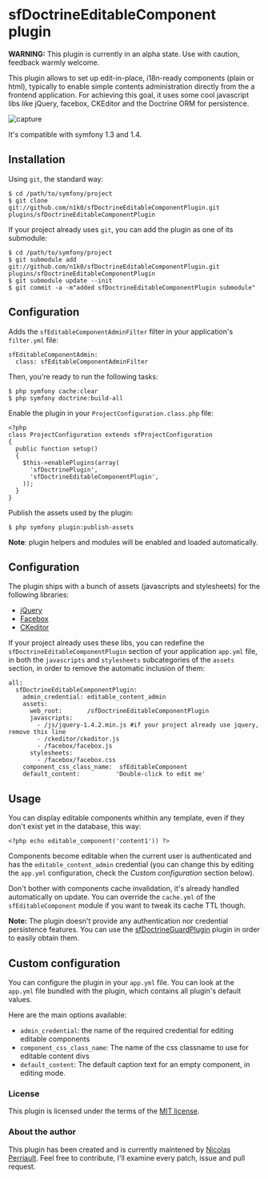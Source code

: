 sfDoctrineEditableComponent plugin
==================================

**WARNING:** This plugin is currently in an alpha state. Use with caution, feedback warmly welcome.

This plugin allows to set up edit-in-place, i18n-ready components (plain or html), typically to enable simple contents administration directly from the a frontend application. For achieving this goal, it uses some cool javascript libs like jQuery, facebox, CKEditor and the Doctrine ORM for persistence.

![capture](http://files.droplr.com/files/6619162/NMP8V.cap.png "Capture")

It's compatible with symfony 1.3 and 1.4.

Installation
------------

Using `git`, the standard way:

    $ cd /path/to/symfony/project
    $ git clone git://github.com/n1k0/sfDoctrineEditableComponentPlugin.git plugins/sfDoctrineEditableComponentPlugin

If your project already uses `git`, you can add the plugin as one of its submodule:

    $ cd /path/to/symfony/project
    $ git submodule add git://github.com/n1k0/sfDoctrineEditableComponentPlugin.git plugins/sfDoctrineEditableComponentPlugin
    $ git submodule update --init
    $ git commit -a -m"added sfDoctrineEditableComponentPlugin submodule"

Configuration
-------------

Adds the `sfEditableComponentAdminFilter` filter in your application's `filter.yml` file:

    sfEditableComponentAdmin:
      class: sfEditableComponentAdminFilter

Then, you're ready to run the following tasks:

    $ php symfony cache:clear
    $ php symfony doctrine:build-all

Enable the plugin in your `ProjectConfiguration.class.php` file:

    <?php
    class ProjectConfiguration extends sfProjectConfiguration
    {
      public function setup()
      {
        $this->enablePlugins(array(
          'sfDoctrinePlugin',
          'sfDoctrineEditableComponentPlugin',
        ));
      }
    }

Publish the assets used by the plugin:

    $ php symfony plugin:publish-assets

**Note**: plugin helpers and modules will be enabled and loaded automatically.

Configuration
-------------

The plugin ships with a bunch of assets (javascripts and stylesheets) for the following libraries:

 - [jQuery](http://jquery.com/)
 - [Facebox](http://famspam.com/facebox)
 - [CKeditor](http://ckeditor.com/)

If your project already uses these libs, you can redefine the `sfDoctrineEditableComponentPlugin` section of your application `app.yml` file, in both the `javascripts` and `stylesheets` subcategories of the `assets` section, in order to remove the automatic inclusion of them:

    all:
      sfDoctrineEditableComponentPlugin:
        admin_credential: editable_content_admin
        assets:
          web_root:       /sfDoctrineEditableComponentPlugin
          javascripts:
            - /js/jquery-1.4.2.min.js #if your project already use jquery, remove this line
            - /ckeditor/ckeditor.js
            - /facebox/facebox.js
          stylesheets:
            - /facebox/facebox.css
        component_css_class_name:  sfEditableComponent
        default_content:          'Double-click to edit me'

Usage
-----

You can display editable components whithin any template, even if they don't exist yet in the database, this way:

    <?php echo editable_component('content1')) ?>

Components become editable when the current user is authenticated and has the `editable_content_admin` credential (you can change this by editing the `app.yml` configuration, check the *Custom configuration* section below). 

Don't bother with components cache invalidation, it's already handled automatically on update. You can override the `cache.yml` of the `sfEditableComponent` module if you want to tweak its cache TTL though.

**Note:** The plugin doesn't provide any authentication nor credential persistence features. You can use the [sfDoctrineGuardPlugin](http://www.symfony-project.org/plugins/sfDoctrineGuardPlugin) plugin in order to easily obtain them.

Custom configuration
--------------------

You can configure the plugin in your `app.yml` file. You can look at the `app.yml` file bundled with the plugin, which contains all plugin's default values. 

Here are the main options available:

 - `admin_credential`: the name of the required credential for editing editable components
 - `component_css_class_name`: The name of the css classname to use for editable content divs
 - `default_content`: The default caption text for an empty component, in editing mode.

### License

This plugin is licensed under the terms of the [MIT license](http://en.wikipedia.org/wiki/MIT_License).

### About the author

This plugin has been created and is currently maintened by [Nicolas Perriault](http://github.com/n1k0). Feel free to contribute, I'll examine every patch, issue and pull request.